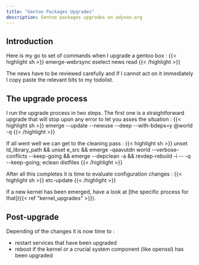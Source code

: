 ```yaml
---
title: "Gentoo Packages Upgrades"
description: Gentoo packages upgrades on adyxax.org
---
```


## Introduction

Here is my go to set of commands when I upgrade a gentoo box :
{{< highlight sh >}}
emerge-webrsync
eselect news read
{{< /highlight >}}

The news have to be reviewed carefully and if I cannot act on it immediately I copy paste the relevant bits to my todolist.

## The upgrade process

I run the upgrade process in two steps. The first one is a straightforward upgrade that will stop upon any error to let you asses the situation :
{{< highlight sh >}}
emerge --update --newuse --deep --with-bdeps=y @world -q
{{< /highlight >}}

If all went well we can get to the cleaning pass :
{{< highlight sh >}}
unset ld_library_path && unset e_src && emerge -qaavutdn world --verbose-conflicts --keep-going && emerge --depclean -a && revdep-rebuild -i -- -q --keep-going; eclean distfiles
{{< /highlight >}}

After all this completes it is time to evaluate configuration changes :
{{< highlight sh >}}
etc-update
{{< /highlight >}}

If a new kernel has been emerged, have a look at [the specific process for that]({{< ref "kernel_upgrades" >}}).

## Post-upgrade

Depending of the changes it is now time to :
- restart services that have been upgraded
- reboot if the kernel or a crucial system component (like openssl) has been upgraded
